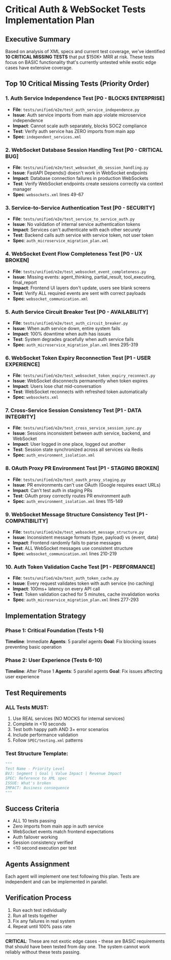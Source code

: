 # Critical Auth & WebSocket Tests Implementation Plan

## Executive Summary
Based on analysis of XML specs and current test coverage, we've identified **10 CRITICAL MISSING TESTS** that put $150K+ MRR at risk. These tests focus on BASIC functionality that's currently untested while exotic edge cases have extensive coverage.

## Top 10 Critical Missing Tests (Priority Order)

### 1. **Auth Service Independence Test** [P0 - BLOCKS ENTERPRISE]
- **File**: `tests/unified/e2e/test_auth_service_independence.py`
- **Issue**: Auth service imports from main app violate microservice independence
- **Impact**: Cannot scale auth separately, blocks SOC2 compliance
- **Test**: Verify auth service has ZERO imports from main app
- **Spec**: `independent_services.xml`

### 2. **WebSocket Database Session Handling Test** [P0 - CRITICAL BUG]
- **File**: `tests/unified/e2e/test_websocket_db_session_handling.py`
- **Issue**: FastAPI Depends() doesn't work in WebSocket endpoints
- **Impact**: Database connection failures in production WebSockets
- **Test**: Verify WebSocket endpoints create sessions correctly via context manager
- **Spec**: `websockets.xml` lines 49-67

### 3. **Service-to-Service Authentication Test** [P0 - SECURITY]
- **File**: `tests/unified/e2e/test_service_to_service_auth.py`
- **Issue**: No validation of internal service authentication tokens
- **Impact**: Services can't authenticate with each other securely
- **Test**: Backend calls auth service with service token, not user token
- **Spec**: `auth_microservice_migration_plan.xml`

### 4. **WebSocket Event Flow Completeness Test** [P0 - UX BROKEN]
- **File**: `tests/unified/e2e/test_websocket_event_completeness.py`
- **Issue**: Missing events: agent_thinking, partial_result, tool_executing, final_report
- **Impact**: Frontend UI layers don't update, users see blank screens
- **Test**: Verify ALL required events are sent with correct payloads
- **Spec**: `websocket_communication.xml`

### 5. **Auth Service Circuit Breaker Test** [P0 - AVAILABILITY]
- **File**: `tests/unified/e2e/test_auth_circuit_breaker.py`
- **Issue**: When auth service down, entire system fails
- **Impact**: 100% downtime when auth has issues
- **Test**: System degrades gracefully when auth service fails
- **Spec**: `auth_microservice_migration_plan.xml` lines 295-319

### 6. **WebSocket Token Expiry Reconnection Test** [P1 - USER EXPERIENCE]
- **File**: `tests/unified/e2e/test_websocket_token_expiry_reconnect.py`
- **Issue**: WebSocket disconnects permanently when token expires
- **Impact**: Users lose chat mid-conversation
- **Test**: WebSocket reconnects with refreshed token automatically
- **Spec**: `websockets.xml`

### 7. **Cross-Service Session Consistency Test** [P1 - DATA INTEGRITY]
- **File**: `tests/unified/e2e/test_cross_service_session_sync.py`
- **Issue**: Sessions inconsistent between auth service, backend, and WebSocket
- **Impact**: User logged in one place, logged out another
- **Test**: Session state synchronized across all services via Redis
- **Spec**: `auth_environment_isolation.xml`

### 8. **OAuth Proxy PR Environment Test** [P1 - STAGING BROKEN]
- **File**: `tests/unified/e2e/test_oauth_proxy_staging.py`
- **Issue**: PR environments can't use OAuth (Google requires exact URLs)
- **Impact**: Can't test auth in staging PRs
- **Test**: OAuth proxy correctly routes PR environment auth
- **Spec**: `auth_environment_isolation.xml` lines 115-149

### 9. **WebSocket Message Structure Consistency Test** [P1 - COMPATIBILITY]
- **File**: `tests/unified/e2e/test_websocket_message_structure.py`
- **Issue**: Inconsistent message formats {type, payload} vs {event, data}
- **Impact**: Frontend randomly fails to parse messages
- **Test**: ALL WebSocket messages use consistent structure
- **Spec**: `websocket_communication.xml` lines 210-219

### 10. **Auth Token Validation Cache Test** [P1 - PERFORMANCE]
- **File**: `tests/unified/e2e/test_auth_token_cache.py`
- **Issue**: Every request validates token with auth service (no caching)
- **Impact**: 100ms+ latency on every API call
- **Test**: Token validation cached for 5 minutes, cache invalidation works
- **Spec**: `auth_microservice_migration_plan.xml` lines 277-293

## Implementation Strategy

### Phase 1: Critical Foundation (Tests 1-5)
**Timeline**: Immediate
**Agents**: 5 parallel agents
**Goal**: Fix blocking issues preventing basic operation

### Phase 2: User Experience (Tests 6-10)  
**Timeline**: After Phase 1
**Agents**: 5 parallel agents
**Goal**: Fix issues affecting user experience

## Test Requirements

### ALL Tests MUST:
1. Use REAL services (NO MOCKS for internal services)
2. Complete in <10 seconds
3. Test both happy path AND 3+ error scenarios
4. Include performance validation
5. Follow `SPEC/testing.xml` patterns

### Test Structure Template:
```python
"""
Test Name - Priority Level
BVJ: Segment | Goal | Value Impact | Revenue Impact
SPEC: Reference to XML spec
ISSUE: What's broken
IMPACT: Business consequence
"""
```

## Success Criteria
- ALL 10 tests passing
- Zero imports from main app in auth service
- WebSocket events match frontend expectations
- Auth failover working
- Session consistency verified
- <10 second execution per test

## Agents Assignment
Each agent will implement one test following this plan. Tests are independent and can be implemented in parallel.

## Verification Process
1. Run each test individually
2. Run all tests together
3. Fix any failures in real system
4. Repeat until 100% pass rate

---
**CRITICAL**: These are not exotic edge cases - these are BASIC requirements that should have been tested from day one. The system cannot work reliably without these tests passing.